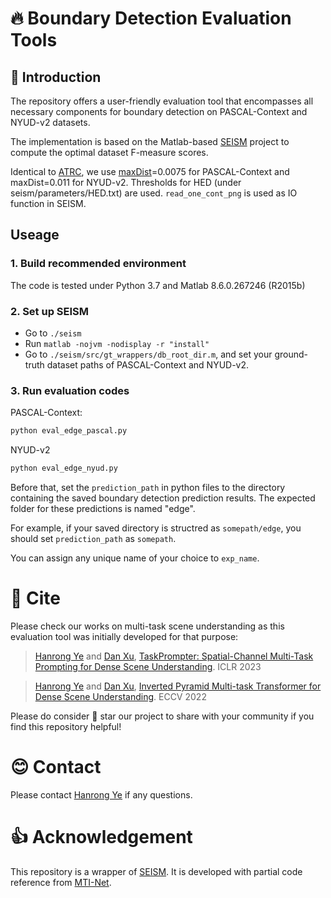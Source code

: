 # :fire: Boundary Detection Evaluation Tools 

##  :scroll: Introduction
The repository offers a user-friendly evaluation tool that encompasses all necessary components for boundary detection on PASCAL-Context and NYUD-v2 datasets.

The implementation is based on the Matlab-based [SEISM](https://github.com/jponttuset/seism) project to compute the optimal dataset F-measure scores. 

Identical to [ATRC](https://github.com/brdav/atrc), we use [maxDist](https://github.com/jponttuset/seism/blob/6af0cad37d40f5b4cbd6ca1d3606ec13b176c351/src/scripts/eval_method.m#L34)=0.0075 for PASCAL-Context and maxDist=0.011 for NYUD-v2. Thresholds for HED (under seism/parameters/HED.txt) are used. ```read_one_cont_png``` is used as IO function in SEISM.


## Useage
### 1. Build recommended environment
The code is tested under Python 3.7 and Matlab 8.6.0.267246 (R2015b)

### 2. Set up SEISM
-   Go to ```./seism```
-   Run ```matlab -nojvm -nodisplay -r "install"```
-   Go to ```./seism/src/gt_wrappers/db_root_dir.m```, and set your ground-truth dataset paths of PASCAL-Context and NYUD-v2.

### 3. Run evaluation codes
PASCAL-Context:
```bash
python eval_edge_pascal.py
```
NYUD-v2
```bash
python eval_edge_nyud.py
```

Before that, set the ```prediction_path``` in python files to the directory  containing the saved boundary detection prediction results. The expected folder for these predictions is named "edge". 

For example, if your saved directory is structred as  ```somepath/edge```, you should set ```prediction_path``` as ```somepath```.

You can assign any unique name of your choice to ```exp_name```.

# :hugs: Cite
Please check our works on multi-task scene understanding as this evaluation tool was initially developed for that purpose:
> [Hanrong Ye](https://sites.google.com/site/yhrspace/) and [Dan Xu](https://www.danxurgb.net/), [TaskPrompter: Spatial-Channel Multi-Task Prompting for Dense Scene Understanding](https://github.com/prismformore/Multi-Task-Transformer/tree/main/TaskPrompter). 
> ICLR 2023

> [Hanrong Ye](https://sites.google.com/site/yhrspace/) and [Dan Xu](https://www.danxurgb.net/), [Inverted Pyramid Multi-task Transformer for Dense Scene Understanding](https://github.com/prismformore/Multi-Task-Transformer/tree/main/InvPT). 
> ECCV 2022


Please do consider :star2: star our project to share with your community if you find this repository helpful!

# :blush: Contact
Please contact [Hanrong Ye](https://sites.google.com/site/yhrspace/) if any questions.

# :+1: Acknowledgement
This repository is a wrapper of [SEISM](https://github.com/jponttuset/seism). It is developed with partial code reference from [MTI-Net](https://github.com/SimonVandenhende/Multi-Task-Learning-PyTorch). 
